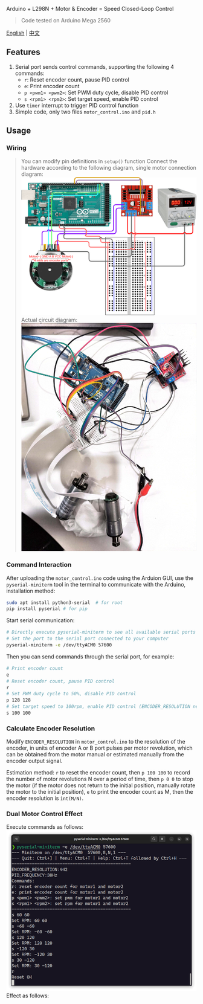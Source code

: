 Arduino + L298N + Motor & Encoder = Speed Closed-Loop Control
> Code tested on Arduino Mega 2560

[English](README.md) | [中文](README_zh.md)

## Features
1. Serial port sends control commands, supporting the following 4 commands:
    - `r`: Reset encoder count, pause PID control
    - `e`: Print encoder count
    - `p <pwm1> <pwm2>`: Set PWM duty cycle, disable PID control
    - `s <rpm1> <rpm2>`: Set target speed, enable PID control
2. Use `timer` interrupt to trigger PID control function
3. Simple code, only two files `motor_control.ino` and `pid.h`

## Usage
### Wiring
> You can modify pin definitions in `setup()` function
Connect the hardware according to the following diagram, single motor connection diagram:
![diagram](assets/Arduino_L298N_Encoder_motor.png)
Actual circuit diagram:
![circuit](assets/double_motor_pid_control_circuit.jpg)
### Command Interaction
After uploading the `motor_control.ino` code using the Arduion GUI, use the `pyserial-miniterm` tool in the terminal to communicate with the Arduino, installation method:
```bash
sudo apt install python3-serial  # for root
pip install pyserial # for pip
```
Start serial communication:
```bash
# Directly execute pyserial-miniterm to see all available serial ports
# Set the port to the serial port connected to your computer
pyserial-miniterm -e /dev/ttyACM0 57600
```
Then you can send commands through the serial port, for example:
```bash
# Print encoder count
e
# Reset encoder count, pause PID control
r
# Set PWM duty cycle to 50%, disable PID control
p 128 128
# Set target speed to 100rpm, enable PID control (ENCODER_RESOLUTION needs to be perfected)
s 100 100
```
### Calculate Encoder Resolution
Modify `ENCODER_RESOLUTION` in `motor_control.ino` to the resolution of the encoder, in units of encoder A or B port pulses per motor revolution, which can be obtained from the motor manual or estimated manually from the encoder output signal.

Estimation method: `r` to reset the encoder count, then `p 100 100` to record the number of motor revolutions N over a period of time, then `p 0 0` to stop the motor (if the motor does not return to the initial position, manually rotate the motor to the initial position), `e` to print the encoder count as M, then the encoder resolution is `int(M/N)`.

### Dual Motor Control Effect
Execute commands as follows:
![cmd](assets/double_motor_pid_control_cmd.png)
Effect as follows:
